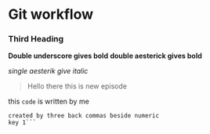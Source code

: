 # Git workflow

### Third Heading

__Double underscore gives bold__
**double aesterick gives bold**

*single aesterik give italic*

> Hello there this is new episode

this `code` is written by me


``` This is my whole code and this section is
created by three back commas beside numeric
key 1```
